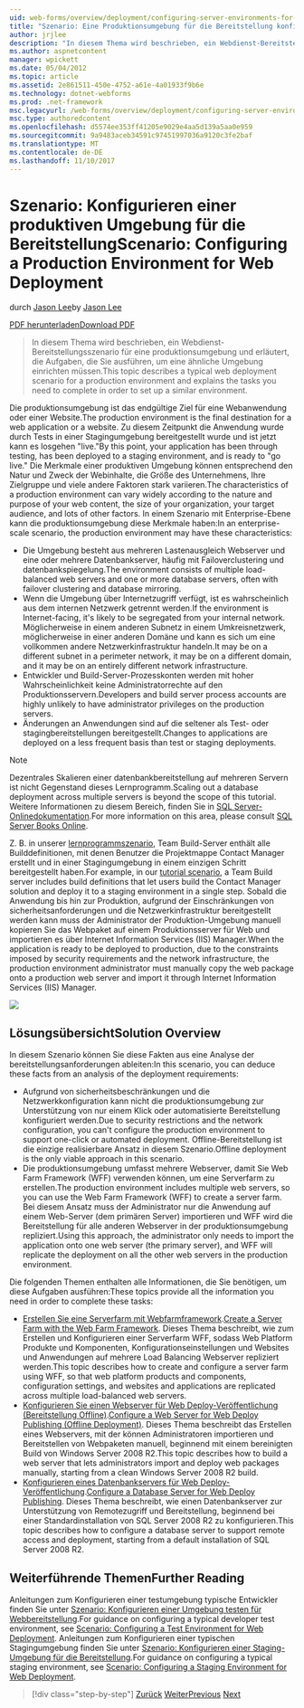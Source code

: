 ```yaml
---
uid: web-forms/overview/deployment/configuring-server-environments-for-web-deployment/scenario-configuring-a-production-environment-for-web-deployment
title: "Szenario: Eine Produktionsumgebung für die Bereitstellung konfigurieren | Microsoft Docs"
author: jrjlee
description: "In diesem Thema wird beschrieben, ein Webdienst-Bereitstellungsszenario für eine produktionsumgebung und erläutert, die Aufgaben, die Sie ausführen, um ein ähnliches einrichten müssen..."
ms.author: aspnetcontent
manager: wpickett
ms.date: 05/04/2012
ms.topic: article
ms.assetid: 2e861511-450e-4752-a61e-4a01933f9b6e
ms.technology: dotnet-webforms
ms.prod: .net-framework
msc.legacyurl: /web-forms/overview/deployment/configuring-server-environments-for-web-deployment/scenario-configuring-a-production-environment-for-web-deployment
msc.type: authoredcontent
ms.openlocfilehash: d5574ee353ff41205e9029e4aa5d139a5aa0e959
ms.sourcegitcommit: 9a9483aceb34591c97451997036a9120c3fe2baf
ms.translationtype: MT
ms.contentlocale: de-DE
ms.lasthandoff: 11/10/2017
---
```

<a name="scenario-configuring-a-production-environment-for-web-deployment"></a><span data-ttu-id="4030b-103">Szenario: Konfigurieren einer produktiven Umgebung für die Bereitstellung</span><span class="sxs-lookup"><span data-stu-id="4030b-103">Scenario: Configuring a Production Environment for Web Deployment</span></span>
====================
<span data-ttu-id="4030b-104">durch [Jason Lee](https://github.com/jrjlee)</span><span class="sxs-lookup"><span data-stu-id="4030b-104">by [Jason Lee](https://github.com/jrjlee)</span></span>

[<span data-ttu-id="4030b-105">PDF herunterladen</span><span class="sxs-lookup"><span data-stu-id="4030b-105">Download PDF</span></span>](https://msdnshared.blob.core.windows.net/media/MSDNBlogsFS/prod.evol.blogs.msdn.com/CommunityServer.Blogs.Components.WeblogFiles/00/00/00/63/56/8130.DeployingWebAppsInEnterpriseScenarios.pdf)

> <span data-ttu-id="4030b-106">In diesem Thema wird beschrieben, ein Webdienst-Bereitstellungsszenario für eine produktionsumgebung und erläutert, die Aufgaben, die Sie ausführen, um eine ähnliche Umgebung einrichten müssen.</span><span class="sxs-lookup"><span data-stu-id="4030b-106">This topic describes a typical web deployment scenario for a production environment and explains the tasks you need to complete in order to set up a similar environment.</span></span>


<span data-ttu-id="4030b-107">Die produktionsumgebung ist das endgültige Ziel für eine Webanwendung oder einer Website.</span><span class="sxs-lookup"><span data-stu-id="4030b-107">The production environment is the final destination for a web application or a website.</span></span> <span data-ttu-id="4030b-108">Zu diesem Zeitpunkt die Anwendung wurde durch Tests in einer Stagingumgebung bereitgestellt wurde und ist jetzt kann es losgehen "live."</span><span class="sxs-lookup"><span data-stu-id="4030b-108">By this point, your application has been through testing, has been deployed to a staging environment, and is ready to "go live."</span></span> <span data-ttu-id="4030b-109">Die Merkmale einer produktiven Umgebung können entsprechend den Natur und Zweck der Webinhalte, die Größe des Unternehmens, Ihre Zielgruppe und viele andere Faktoren stark variieren.</span><span class="sxs-lookup"><span data-stu-id="4030b-109">The characteristics of a production environment can vary widely according to the nature and purpose of your web content, the size of your organization, your target audience, and lots of other factors.</span></span> <span data-ttu-id="4030b-110">In einem Szenario mit Enterprise-Ebene kann die produktionsumgebung diese Merkmale haben:</span><span class="sxs-lookup"><span data-stu-id="4030b-110">In an enterprise-scale scenario, the production environment may have these characteristics:</span></span>

- <span data-ttu-id="4030b-111">Die Umgebung besteht aus mehreren Lastenausgleich Webserver und eine oder mehrere Datenbankserver, häufig mit Failoverclustering und datenbankspiegelung.</span><span class="sxs-lookup"><span data-stu-id="4030b-111">The environment consists of multiple load-balanced web servers and one or more database servers, often with failover clustering and database mirroring.</span></span>
- <span data-ttu-id="4030b-112">Wenn die Umgebung über Internetzugriff verfügt, ist es wahrscheinlich aus dem internen Netzwerk getrennt werden.</span><span class="sxs-lookup"><span data-stu-id="4030b-112">If the environment is Internet-facing, it's likely to be segregated from your internal network.</span></span> <span data-ttu-id="4030b-113">Möglicherweise in einem anderen Subnetz in einem Umkreisnetzwerk, möglicherweise in einer anderen Domäne und kann es sich um eine vollkommen andere Netzwerkinfrastruktur handeln.</span><span class="sxs-lookup"><span data-stu-id="4030b-113">It may be on a different subnet in a perimeter network, it may be on a different domain, and it may be on an entirely different network infrastructure.</span></span>
- <span data-ttu-id="4030b-114">Entwickler und Build-Server-Prozesskonten werden mit hoher Wahrscheinlichkeit keine Administratorrechte auf den Produktionsservern.</span><span class="sxs-lookup"><span data-stu-id="4030b-114">Developers and build server process accounts are highly unlikely to have administrator privileges on the production servers.</span></span>
- <span data-ttu-id="4030b-115">Änderungen an Anwendungen sind auf die seltener als Test- oder stagingbereitstellungen bereitgestellt.</span><span class="sxs-lookup"><span data-stu-id="4030b-115">Changes to applications are deployed on a less frequent basis than test or staging deployments.</span></span>

> [!NOTE]
> <span data-ttu-id="4030b-116">Dezentrales Skalieren einer datenbankbereitstellung auf mehreren Servern ist nicht Gegenstand dieses Lernprogramm.</span><span class="sxs-lookup"><span data-stu-id="4030b-116">Scaling out a database deployment across multiple servers is beyond the scope of this tutorial.</span></span> <span data-ttu-id="4030b-117">Weitere Informationen zu diesem Bereich, finden Sie in [SQL Server-Onlinedokumentation](https://technet.microsoft.com/en-us/library/ms130214.aspx).</span><span class="sxs-lookup"><span data-stu-id="4030b-117">For more information on this area, please consult [SQL Server Books Online](https://technet.microsoft.com/en-us/library/ms130214.aspx).</span></span>


<span data-ttu-id="4030b-118">Z. B. in unserer [lernprogrammszenario](../deploying-web-applications-in-enterprise-scenarios/enterprise-web-deployment-scenario-overview.md), Team Build-Server enthält alle Builddefinitionen, mit denen Benutzer die Projektmappe Contact Manager erstellt und in einer Stagingumgebung in einem einzigen Schritt bereitgestellt haben.</span><span class="sxs-lookup"><span data-stu-id="4030b-118">For example, in our [tutorial scenario](../deploying-web-applications-in-enterprise-scenarios/enterprise-web-deployment-scenario-overview.md), a Team Build server includes build definitions that let users build the Contact Manager solution and deploy it to a staging environment in a single step.</span></span> <span data-ttu-id="4030b-119">Sobald die Anwendung bis hin zur Produktion, aufgrund der Einschränkungen von sicherheitsanforderungen und die Netzwerkinfrastruktur bereitgestellt werden kann muss der Administrator der Produktion-Umgebung manuell kopieren Sie das Webpaket auf einem Produktionsserver für Web und importieren es über Internet Information Services (IIS) Manager.</span><span class="sxs-lookup"><span data-stu-id="4030b-119">When the application is ready to be deployed to production, due to the constraints imposed by security requirements and the network infrastructure, the production environment administrator must manually copy the web package onto a production web server and import it through Internet Information Services (IIS) Manager.</span></span>

![](scenario-configuring-a-production-environment-for-web-deployment/_static/image1.png)

## <a name="solution-overview"></a><span data-ttu-id="4030b-120">Lösungsübersicht</span><span class="sxs-lookup"><span data-stu-id="4030b-120">Solution Overview</span></span>

<span data-ttu-id="4030b-121">In diesem Szenario können Sie diese Fakten aus eine Analyse der bereitstellungsanforderungen ableiten:</span><span class="sxs-lookup"><span data-stu-id="4030b-121">In this scenario, you can deduce these facts from an analysis of the deployment requirements:</span></span>

- <span data-ttu-id="4030b-122">Aufgrund von sicherheitsbeschränkungen und die Netzwerkkonfiguration kann nicht die produktionsumgebung zur Unterstützung von nur einem Klick oder automatisierte Bereitstellung konfiguriert werden.</span><span class="sxs-lookup"><span data-stu-id="4030b-122">Due to security restrictions and the network configuration, you can't configure the production environment to support one-click or automated deployment.</span></span> <span data-ttu-id="4030b-123">Offline-Bereitstellung ist die einzige realisierbare Ansatz in diesem Szenario.</span><span class="sxs-lookup"><span data-stu-id="4030b-123">Offline deployment is the only viable approach in this scenario.</span></span>
- <span data-ttu-id="4030b-124">Die produktionsumgebung umfasst mehrere Webserver, damit Sie Web Farm Framework (WFF) verwenden können, um eine Serverfarm zu erstellen.</span><span class="sxs-lookup"><span data-stu-id="4030b-124">The production environment includes multiple web servers, so you can use the Web Farm Framework (WFF) to create a server farm.</span></span> <span data-ttu-id="4030b-125">Bei diesem Ansatz muss der Administrator nur die Anwendung auf einem Web-Server (dem primären Server) importieren und WFF wird die Bereitstellung für alle anderen Webserver in der produktionsumgebung repliziert.</span><span class="sxs-lookup"><span data-stu-id="4030b-125">Using this approach, the administrator only needs to import the application onto one web server (the primary server), and WFF will replicate the deployment on all the other web servers in the production environment.</span></span>

<span data-ttu-id="4030b-126">Die folgenden Themen enthalten alle Informationen, die Sie benötigen, um diese Aufgaben ausführen:</span><span class="sxs-lookup"><span data-stu-id="4030b-126">These topics provide all the information you need in order to complete these tasks:</span></span>

- <span data-ttu-id="4030b-127">[Erstellen Sie eine Serverfarm mit Webfarmframework](configuring-a-database-server-for-web-deploy-publishing.md).</span><span class="sxs-lookup"><span data-stu-id="4030b-127">[Create a Server Farm with the Web Farm Framework](configuring-a-database-server-for-web-deploy-publishing.md).</span></span> <span data-ttu-id="4030b-128">Dieses Thema beschreibt, wie zum Erstellen und Konfigurieren einer Serverfarm WFF, sodass Web Platform Produkte und Komponenten, Konfigurationseinstellungen und Websites und Anwendungen auf mehrere Load Balancing Webserver repliziert werden.</span><span class="sxs-lookup"><span data-stu-id="4030b-128">This topic describes how to create and configure a server farm using WFF, so that web platform products and components, configuration settings, and websites and applications are replicated across multiple load-balanced web servers.</span></span>
- <span data-ttu-id="4030b-129">[Konfigurieren Sie einen Webserver für Web Deploy-Veröffentlichung (Bereitstellung Offline)](configuring-a-web-server-for-web-deploy-publishing-offline-deployment.md).</span><span class="sxs-lookup"><span data-stu-id="4030b-129">[Configure a Web Server for Web Deploy Publishing (Offline Deployment)](configuring-a-web-server-for-web-deploy-publishing-offline-deployment.md).</span></span> <span data-ttu-id="4030b-130">Dieses Thema beschreibt das Erstellen eines Webservers, mit der können Administratoren importieren und Bereitstellen von Webpaketen manuell, beginnend mit einem bereinigten Build von Windows Server 2008 R2.</span><span class="sxs-lookup"><span data-stu-id="4030b-130">This topic describes how to build a web server that lets administrators import and deploy web packages manually, starting from a clean Windows Server 2008 R2 build.</span></span>
- <span data-ttu-id="4030b-131">[Konfigurieren eines Datenbankservers für Web Deploy-Veröffentlichung](configuring-a-database-server-for-web-deploy-publishing.md).</span><span class="sxs-lookup"><span data-stu-id="4030b-131">[Configure a Database Server for Web Deploy Publishing](configuring-a-database-server-for-web-deploy-publishing.md).</span></span> <span data-ttu-id="4030b-132">Dieses Thema beschreibt, wie einen Datenbankserver zur Unterstützung von Remotezugriff und Bereitstellung, beginnend bei einer Standardinstallation von SQL Server 2008 R2 zu konfigurieren.</span><span class="sxs-lookup"><span data-stu-id="4030b-132">This topic describes how to configure a database server to support remote access and deployment, starting from a default installation of SQL Server 2008 R2.</span></span>

## <a name="further-reading"></a><span data-ttu-id="4030b-133">Weiterführende Themen</span><span class="sxs-lookup"><span data-stu-id="4030b-133">Further Reading</span></span>

<span data-ttu-id="4030b-134">Anleitungen zum Konfigurieren einer testumgebung typische Entwickler finden Sie unter [Szenario: Konfigurieren einer Umgebung testen für Webbereitstellung](scenario-configuring-a-test-environment-for-web-deployment.md).</span><span class="sxs-lookup"><span data-stu-id="4030b-134">For guidance on configuring a typical developer test environment, see [Scenario: Configuring a Test Environment for Web Deployment](scenario-configuring-a-test-environment-for-web-deployment.md).</span></span> <span data-ttu-id="4030b-135">Anleitungen zum Konfigurieren einer typischen Stagingumgebung finden Sie unter [Szenario: Konfigurieren einer Staging-Umgebung für die Bereitstellung](scenario-configuring-a-staging-environment-for-web-deployment.md).</span><span class="sxs-lookup"><span data-stu-id="4030b-135">For guidance on configuring a typical staging environment, see [Scenario: Configuring a Staging Environment for Web Deployment](scenario-configuring-a-staging-environment-for-web-deployment.md).</span></span>

>[!div class="step-by-step"]
<span data-ttu-id="4030b-136">[Zurück](scenario-configuring-a-staging-environment-for-web-deployment.md)
[Weiter](configuring-a-web-server-for-web-deploy-publishing-remote-agent.md)</span><span class="sxs-lookup"><span data-stu-id="4030b-136">[Previous](scenario-configuring-a-staging-environment-for-web-deployment.md)
[Next](configuring-a-web-server-for-web-deploy-publishing-remote-agent.md)</span></span>
